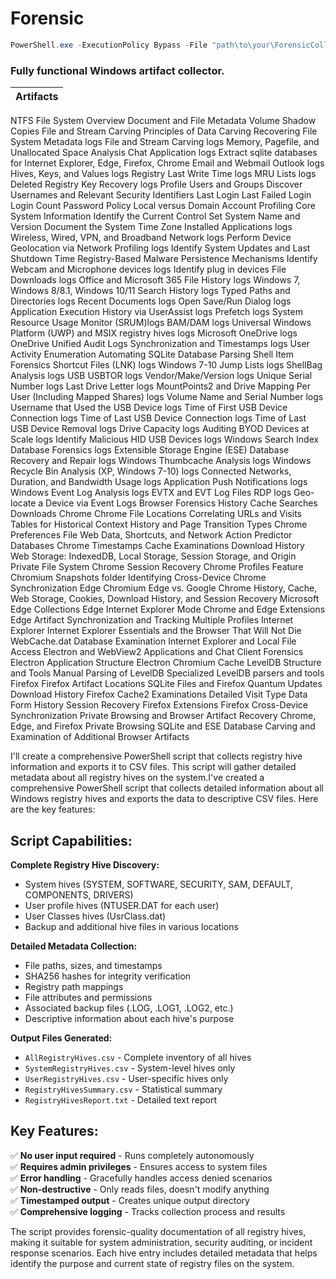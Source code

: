 # Forensic
```powershell
PowerShell.exe -ExecutionPolicy Bypass -File "path\to\your\ForensicCollector.ps1" -Timeout="6000"
```

### Fully functional Windows artifact collector.
| Artifacts | 
| -------- | 
NTFS File System Overview 
Document and File Metadata 
Volume Shadow Copies 
File and Stream Carving 
Principles of Data Carving 
Recovering File System Metadata logs
File and Stream Carving logs
Memory, Pagefile, and Unallocated Space Analysis 
Chat Application logs
Extract sqlite databases for Internet Explorer, Edge, Firefox, Chrome
Email and Webmail Outlook logs
Hives, Keys, and Values logs
Registry Last Write Time logs
MRU Lists logs
Deleted Registry Key Recovery logs
Profile Users and Groups 
Discover Usernames and Relevant Security Identifiers 
Last Login 
Last Failed Login
Login Count
Password Policy 
Local versus Domain Account Profiling 
Core System Information 
Identify the Current Control Set 
System Name and Version 
Document the System Time Zone 
Installed Applications logs
Wireless, Wired, VPN, and Broadband Network logs
Perform Device Geolocation via Network Profiling logs
Identify System Updates and Last Shutdown Time 
Registry-Based Malware Persistence Mechanisms 
Identify Webcam and Microphone devices logs
Identify plug in devices 
File Downloads logs
Office and Microsoft 365 File History logs
Windows 7, Windows 8/8.1, Windows 10/11 Search History logs
Typed Paths and Directories logs
Recent Documents logs
Open Save/Run Dialog logs
Application Execution History via UserAssist logs
Prefetch logs
System Resource Usage Monitor (SRUM)logs
BAM/DAM logs
Universal Windows Platform (UWP) and MSIX registry hives logs
Microsoft OneDrive logs
OneDrive Unified Audit Logs 
Synchronization and Timestamps logs
User Activity Enumeration
Automating SQLite Database Parsing
Shell Item Forensics
Shortcut Files (LNK) logs
Windows 7-10 Jump Lists logs
ShellBag Analysis logs 
USB USBTOR logs
Vendor/Make/Version logs 
Unique Serial Number logs 
Last Drive Letter logs 
MountPoints2 and Drive Mapping Per User (Including Mapped Shares) logs 
Volume Name and Serial Number logs 
Username that Used the USB Device logs 
Time of First USB Device Connection logs 
Time of Last USB Device Connection logs 
Time of Last USB Device Removal logs 
Drive Capacity logs 
Auditing BYOD Devices at Scale logs 
Identify Malicious HID USB Devices logs 
Windows Search Index Database Forensics logs 
Extensible Storage Engine (ESE) Database Recovery and Repair logs 
Windows Thumbcache Analysis logs 
Windows Recycle Bin Analysis (XP, Windows 7-10) logs 
Connected Networks, Duration, and Bandwidth Usage logs 
Application Push Notifications logs 
Windows Event Log Analysis logs 
EVTX and EVT Log Files 
RDP logs
Geo-locate a Device via Event Logs
Browser Forensics 
History 
Cache 
Searches 
Downloads 
Chrome 
Chrome File Locations 
Correlating URLs and Visits Tables for Historical Context 
History and Page Transition Types 
Chrome Preferences File 
Web Data, Shortcuts, and Network Action Predictor Databases 
Chrome Timestamps 
Cache Examinations 
Download History 
Web Storage: IndexedDB, Local Storage, Session Storage, and Origin Private File System 
Chrome Session Recovery 
Chrome Profiles Feature 
Chromium Snapshots folder 
Identifying Cross-Device Chrome Synchronization 
Edge 
Chromium Edge vs. Google Chrome 
History, Cache, Web Storage, Cookies, Download History, and Session Recovery
Microsoft Edge Collections
Edge Internet Explorer Mode
Chrome and Edge Extensions
Edge Artifact Synchronization and Tracking Multiple Profiles
Internet Explorer
Internet Explorer Essentials and the Browser That Will Not Die 
WebCache.dat Database Examination 
Internet Explorer and Local File Access 
Electron and WebView2 Applications and Chat Client Forensics 
Electron Application Structure 
Electron Chromium Cache 
LevelDB Structure and Tools 
Manual Parsing of LevelDB 
Specialized LevelDB parsers and tools 
Firefox
Firefox Artifact Locations
SQLite Files and Firefox Quantum Updates 
Download History 
Firefox Cache2 Examinations 
Detailed Visit Type Data 
Form History 
Session Recovery 
Firefox Extensions 
Firefox Cross-Device Synchronization 
Private Browsing and Browser Artifact Recovery 
Chrome, Edge, and Firefox Private Browsing 
SQLite and ESE Database Carving and Examination of Additional Browser Artifacts 



I'll create a comprehensive PowerShell script that collects registry hive information and exports it to CSV files. This script will gather detailed metadata about all registry hives on the system.I've created a comprehensive PowerShell script that collects detailed information about all Windows registry hives and exports the data to descriptive CSV files. Here are the key features:

## Script Capabilities:

**Complete Registry Hive Discovery:**
- System hives (SYSTEM, SOFTWARE, SECURITY, SAM, DEFAULT, COMPONENTS, DRIVERS)
- User profile hives (NTUSER.DAT for each user)
- User Classes hives (UsrClass.dat)
- Backup and additional hive files in various locations

**Detailed Metadata Collection:**
- File paths, sizes, and timestamps
- SHA256 hashes for integrity verification
- Registry path mappings
- File attributes and permissions
- Associated backup files (.LOG, .LOG1, .LOG2, etc.)
- Descriptive information about each hive's purpose

**Output Files Generated:**
- `AllRegistryHives.csv` - Complete inventory of all hives
- `SystemRegistryHives.csv` - System-level hives only
- `UserRegistryHives.csv` - User-specific hives only
- `RegistryHivesSummary.csv` - Statistical summary
- `RegistryHivesReport.txt` - Detailed text report

## Key Features:

✅ **No user input required** - Runs completely autonomously  
✅ **Requires admin privileges** - Ensures access to system files  
✅ **Error handling** - Gracefully handles access denied scenarios  
✅ **Non-destructive** - Only reads files, doesn't modify anything  
✅ **Timestamped output** - Creates unique output directory  
✅ **Comprehensive logging** - Tracks collection process and results  

The script provides forensic-quality documentation of all registry hives, making it suitable for system administration, security auditing, or incident response scenarios. Each hive entry includes detailed metadata that helps identify the purpose and current state of registry files on the system.
